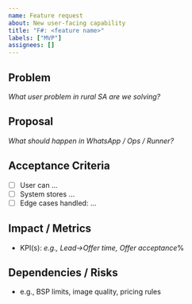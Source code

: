 ```yaml
---
name: Feature request
about: New user-facing capability
title: "F#: <feature name>"
labels: ["MVP"]
assignees: []
---
```


## Problem
_What user problem in rural SA are we solving?_

## Proposal
_What should happen in WhatsApp / Ops / Runner?_

## Acceptance Criteria
- [ ] User can ...
- [ ] System stores ...
- [ ] Edge cases handled: ...

## Impact / Metrics
- KPI(s): _e.g., Lead→Offer time, Offer acceptance_%

## Dependencies / Risks
- e.g., BSP limits, image quality, pricing rules
